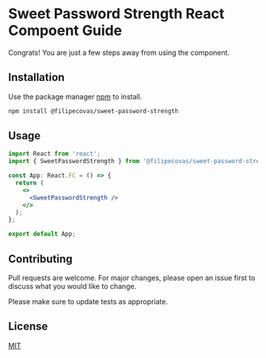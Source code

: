# Sweet Password Strength React Compoent Guide

Congrats! You are just a few steps away from using the component.

## Installation

Use the package manager [npm](https://www.npmjs.com/) to install.

```bash
npm install @filipecovas/sweet-password-strength
```

## Usage

```jsx
import React from 'react';
import { SweetPasswordStrength } from '@filipecovas/sweet-password-strength';

const App: React.FC = () => {
  return (
    <>
      <SweetPasswordStrength />
    </>
  );
};

export default App;
```

## Contributing

Pull requests are welcome. For major changes, please open an issue first to discuss what you would like to change.

Please make sure to update tests as appropriate.

## License

[MIT](https://choosealicense.com/licenses/mit/)
